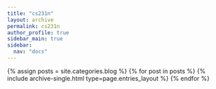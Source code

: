 ```yaml
---
title: "cs231n"
layout: archive
permalink: cs231n
author_profile: true
sidebar_main: true
sidebar:
  nav: "docs"
---
```



{% assign posts = site.categories.blog %}
{% for post in posts %} {% include archive-single.html type=page.entries_layout %} {% endfor %}

